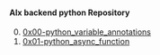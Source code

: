 #### Alx backend python Repository

0. [0x00-python_variable_annotations](https://github.com/8srael/alx-interview/tree/master/0x00-python_variable_annotations)
1. [0x01-python_async_function](https://github.com/8srael/alx-interview/tree/master/0x01-python_async_function)